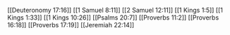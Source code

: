 [[Deuteronomy 17:16]]
[[1 Samuel 8:11]]
[[2 Samuel 12:11]]
[[1 Kings 1:5]]
[[1 Kings 1:33]]
[[1 Kings 10:26]]
[[Psalms 20:7]]
[[Proverbs 11:2]]
[[Proverbs 16:18]]
[[Proverbs 17:19]]
[[Jeremiah 22:14]]
